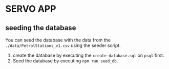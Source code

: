 # SERVO APP

## seeding the database

You can seed the database with the data from the `./data/PetrolStations_v1.csv` using the seeder script.

1. create the database by executing the `create-database.sql` on `psql` first.
2. Seed the database by executing `npm run seed_db`.
